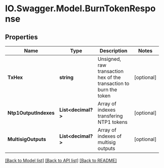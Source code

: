 # IO.Swagger.Model.BurnTokenResponse
## Properties

Name | Type | Description | Notes
------------ | ------------- | ------------- | -------------
**TxHex** | **string** | Unsigned, raw transaction hex of the transaction to burn the token | [optional] 
**Ntp1OutputIndexes** | **List&lt;decimal?&gt;** | Array of indexes transfering NTP1 tokens | [optional] 
**MultisigOutputs** | **List&lt;decimal?&gt;** | Array of indexes of multisig outputs | [optional] 

[[Back to Model list]](../README.md#documentation-for-models) [[Back to API list]](../README.md#documentation-for-api-endpoints) [[Back to README]](../README.md)

